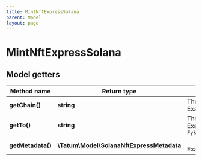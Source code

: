 ```yaml
---
title: MintNftExpressSolana
parent: Model
layout: page
---
```


# MintNftExpressSolana

## Model getters

Method name | Return type | Description | Notes
------------ | ------------- | ------------- | -------------
**getChain()** | **string** | The blockchain to work with <br>Example: `SOL` |
**getTo()** | **string** | The blockchain address to send the NFT to <br>Example: `FykfMwA9WNShzPJbbb9DNXsfgDgS3XZzWiFgrVXfWoPJ` |
**getMetadata()** | [**\Tatum\Model\SolanaNftExpressMetadata**](../SolanaNftExpressMetadata) |  <br>Example: `null` |

